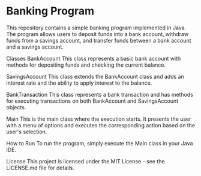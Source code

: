 # Banking Program

This repository contains a simple banking program implemented in Java. The program allows users to deposit funds into a bank account, withdraw funds from a savings account, and transfer funds between a bank account and a savings account.

Classes
BankAccount
This class represents a basic bank account with methods for depositing funds and checking the current balance.

SavingsAccount
This class extends the BankAccount class and adds an interest rate and the ability to apply interest to the balance.

BankTransaction
This class represents a bank transaction and has methods for executing transactions on both BankAccount and SavingsAccount objects.

Main
This is the main class where the execution starts. It presents the user with a menu of options and executes the corresponding action based on the user's selection.

How to Run
To run the program, simply execute the Main class in your Java IDE.

License
This project is licensed under the MIT License - see the LICENSE.md file for details.
